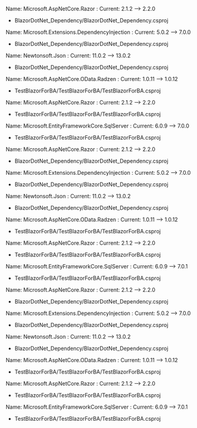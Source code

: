 
 
 Name: Microsoft.AspNetCore.Razor : Current: 2.1.2 --> 2.2.0 
 - BlazorDotNet_Dependency/BlazorDotNet_Dependency.csproj
 
 Name: Microsoft.Extensions.DependencyInjection : Current: 5.0.2 --> 7.0.0 
 - BlazorDotNet_Dependency/BlazorDotNet_Dependency.csproj
 
 Name: Newtonsoft.Json : Current: 11.0.2 --> 13.0.2 
 - BlazorDotNet_Dependency/BlazorDotNet_Dependency.csproj
 
 Name: Microsoft.AspNetCore.OData.Radzen : Current: 1.0.11 --> 1.0.12 
 - TestBlazorForBA/TestBlazorForBA/TestBlazorForBA.csproj
 
 Name: Microsoft.AspNetCore.Razor : Current: 2.1.2 --> 2.2.0 
 - TestBlazorForBA/TestBlazorForBA/TestBlazorForBA.csproj
 
 Name: Microsoft.EntityFrameworkCore.SqlServer : Current: 6.0.9 --> 7.0.0 
 - TestBlazorForBA/TestBlazorForBA/TestBlazorForBA.csproj
 
 Name: Microsoft.AspNetCore.Razor : Current: 2.1.2 --> 2.2.0 
 - BlazorDotNet_Dependency/BlazorDotNet_Dependency.csproj
 
 Name: Microsoft.Extensions.DependencyInjection : Current: 5.0.2 --> 7.0.0 
 - BlazorDotNet_Dependency/BlazorDotNet_Dependency.csproj
 
 Name: Newtonsoft.Json : Current: 11.0.2 --> 13.0.2 
 - BlazorDotNet_Dependency/BlazorDotNet_Dependency.csproj
 
 Name: Microsoft.AspNetCore.OData.Radzen : Current: 1.0.11 --> 1.0.12 
 - TestBlazorForBA/TestBlazorForBA/TestBlazorForBA.csproj
 
 Name: Microsoft.AspNetCore.Razor : Current: 2.1.2 --> 2.2.0 
 - TestBlazorForBA/TestBlazorForBA/TestBlazorForBA.csproj
 
 Name: Microsoft.EntityFrameworkCore.SqlServer : Current: 6.0.9 --> 7.0.1 
 - TestBlazorForBA/TestBlazorForBA/TestBlazorForBA.csproj
 
 Name: Microsoft.AspNetCore.Razor : Current: 2.1.2 --> 2.2.0 
 - BlazorDotNet_Dependency/BlazorDotNet_Dependency.csproj
 
 Name: Microsoft.Extensions.DependencyInjection : Current: 5.0.2 --> 7.0.0 
 - BlazorDotNet_Dependency/BlazorDotNet_Dependency.csproj
 
 Name: Newtonsoft.Json : Current: 11.0.2 --> 13.0.2 
 - BlazorDotNet_Dependency/BlazorDotNet_Dependency.csproj
 
 Name: Microsoft.AspNetCore.OData.Radzen : Current: 1.0.11 --> 1.0.12 
 - TestBlazorForBA/TestBlazorForBA/TestBlazorForBA.csproj
 
 Name: Microsoft.AspNetCore.Razor : Current: 2.1.2 --> 2.2.0 
 - TestBlazorForBA/TestBlazorForBA/TestBlazorForBA.csproj
 
 Name: Microsoft.EntityFrameworkCore.SqlServer : Current: 6.0.9 --> 7.0.1 
 - TestBlazorForBA/TestBlazorForBA/TestBlazorForBA.csproj